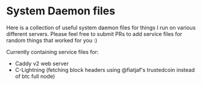 # System Daemon files

Here is a collection of useful system daemon files for things I run on various different servers. Please feel free to submit PRs to add service files for random things that worked for you :)

Currently containing service files for:

- Caddy v2 web server
- C-Lightning (fetching block headers using @fiatjaf's trustedcoin instead of btc full node)
